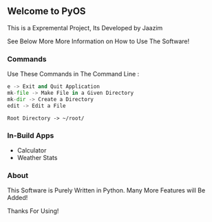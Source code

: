 ## Welcome to PyOS

This is a Expremental Project, Its Developed by Jaazim

See Below More More Information on How to Use The Software!

### Commands

Use These Commands in The Command Line :

```python
e -> Exit and Quit Application
mk-file -> Make File in a Given Directory
mk-dir -> Create a Directory
edit -> Edit a File 
```
`Root Directory -> ~/root/`

### In-Build Apps
- Calculator
- Weather Stats

### About

This Software is Purely Written in Python. Many More Features will Be Added!    

Thanks For Using!

